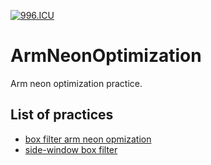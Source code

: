 [![996.ICU](https://img.shields.io/badge/link-996.icu-red.svg)](https://996.icu/#/en_US)

# ArmNeonOptimization

Arm neon optimization practice.

## List of practices
* [box filter arm neon opmization](https://github.com/Ldpe2G/ArmNeonOptimization/tree/master/boxFilter)
* [side-window box filter](https://github.com/Ldpe2G/ArmNeonOptimization/tree/master/sideWindowBoxFilter)
